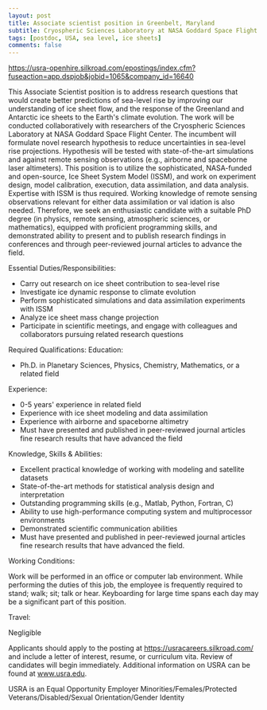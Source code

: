 ```yaml
---
layout: post
title: Associate scientist position in Greenbelt, Maryland
subtitle: Cryospheric Sciences Laboratory at NASA Goddard Space Flight Center
tags: [postdoc, USA, sea level, ice sheets]
comments: false
---
```

https://usra-openhire.silkroad.com/epostings/index.cfm?fuseaction=app.dspjob&jobid=1065&company_id=16640

This Associate Scientist position is to address research questions that would create better predictions of sea-level rise by improving our understanding of ice sheet flow, and the response of the Greenland and Antarctic ice sheets to the Earth's climate evolution. The work will be conducted collaboratively with researchers of the Cryospheric Sciences Laboratory at NASA Goddard Space Flight Center. The incumbent will formulate novel research hypothesis to reduce uncertainties in sea-level rise projections. Hypothesis will be tested with state-of-the-art simulations and against remote sensing observations (e.g., airborne and spaceborne laser altimeters). This position is to utilize the sophisticated, NASA-funded and open-source, Ice Sheet System Model (ISSM), and work on experiment design, model calibration, execution, data assimilation, and data analysis. Expertise with ISSM is thus required. Working knowledge of remote sensing observations relevant for either data assimilation or val
 idation is also needed. Therefore, we seek an enthusiastic candidate with a suitable PhD degree (in physics, remote sensing, atmospheric sciences, or mathematics), equipped with proficient programming skills, and demonstrated ability to present and to publish research findings in conferences and through peer-reviewed journal articles to advance the field.


Essential Duties/Responsibilities:

  *   Carry out research on ice sheet contribution to sea-level rise
  *   Investigate ice dynamic response to climate evolution
  *   Perform sophisticated simulations and data assimilation experiments with ISSM
  *   Analyze ice sheet mass change projection
  *   Participate in scientific meetings, and engage with colleagues and collaborators pursuing related research questions

Required Qualifications:
Education:

  *   Ph.D. in Planetary Sciences, Physics, Chemistry, Mathematics, or a related field

Experience:

  *   0-5 years' experience in related field
  *   Experience with ice sheet modeling and data assimilation
  *   Experience with airborne and spaceborne altimetry
  *   Must have presented and published in peer-reviewed journal articles fine research results that have advanced the field

Knowledge, Skills & Abilities:

  *   Excellent practical knowledge of working with modeling and satellite datasets
  *   State-of-the-art methods for statistical analysis design and interpretation
  *   Outstanding programming skills (e.g., Matlab, Python, Fortran, C)
  *   Ability to use high-performance computing system and multiprocessor environments
  *   Demonstrated scientific communication abilities
  *   Must have presented and published in peer-reviewed journal articles fine research results that have advanced the field.

Working Conditions:

Work will be performed in an office or computer lab environment. While performing the duties of this job, the employee is frequently required to stand; walk; sit; talk or hear. Keyboarding for large time spans each day may be a significant part of this position.

Travel:

Negligible


Applicants should apply to the posting at https://usracareers.silkroad.com/ and include a letter of interest, resume, or curriculum vita. Review of candidates will begin immediately. Additional information on USRA can be found at www.usra.edu.


USRA is an Equal Opportunity Employer Minorities/Females/Protected Veterans/Disabled/Sexual Orientation/Gender Identity
